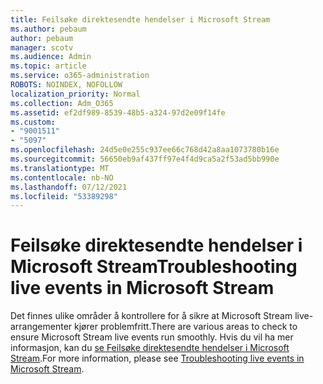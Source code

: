 ```yaml
---
title: Feilsøke direktesendte hendelser i Microsoft Stream
ms.author: pebaum
author: pebaum
manager: scotv
ms.audience: Admin
ms.topic: article
ms.service: o365-administration
ROBOTS: NOINDEX, NOFOLLOW
localization_priority: Normal
ms.collection: Adm_O365
ms.assetid: ef2df989-8539-48b5-a324-97d2e09f14fe
ms.custom:
- "9001511"
- "5097"
ms.openlocfilehash: 24d5e0e255c937ee66c768d42a8aa1073780b16e
ms.sourcegitcommit: 56650eb9af437ff97e4f4d9ca5a2f53ad5bb990e
ms.translationtype: MT
ms.contentlocale: nb-NO
ms.lasthandoff: 07/12/2021
ms.locfileid: "53389298"
---
```

# <a name="troubleshooting-live-events-in-microsoft-stream"></a><span data-ttu-id="0a2a3-102">Feilsøke direktesendte hendelser i Microsoft Stream</span><span class="sxs-lookup"><span data-stu-id="0a2a3-102">Troubleshooting live events in Microsoft Stream</span></span>

<span data-ttu-id="0a2a3-103">Det finnes ulike områder å kontrollere for å sikre at Microsoft Stream live-arrangementer kjører problemfritt.</span><span class="sxs-lookup"><span data-stu-id="0a2a3-103">There are various areas to check to ensure Microsoft Stream live events run smoothly.</span></span> <span data-ttu-id="0a2a3-104">Hvis du vil ha mer informasjon, kan du [se Feilsøke direktesendte hendelser i Microsoft Stream](/stream/live-event-troubleshooting).</span><span class="sxs-lookup"><span data-stu-id="0a2a3-104">For more information, please see [Troubleshooting live events in Microsoft Stream](/stream/live-event-troubleshooting).</span></span>

